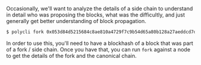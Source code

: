 Occasionally, we'll want to analyze the details of a side chain to understand in detail who was proposing the blocks, what was the difficultly, and just generally get better understanding of block propagation.

```bash
$ polycli fork 0x053d84d5215684c8ae810a4729f7c9b54d65a80b128a27aeddcd7dc295a0cebd https://polygon-rpc.com
```

In order to use this, you'll need to have a blockhash of a block that was part of a fork / side chain. Once you have that, you can run `fork` against a node to get the details of the fork and the canonical chain.
